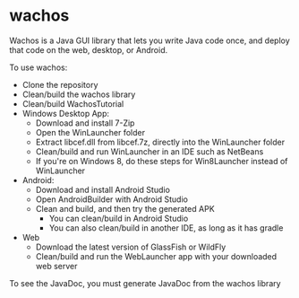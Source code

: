 # wachos
Wachos is a Java GUI library that lets you write Java code once, and deploy that code on the web, desktop, or Android.

To use wachos:
 - Clone the repository
 - Clean/build the wachos library
 - Clean/build WachosTutorial
 - Windows Desktop App:
    * Download and install 7-Zip
    * Open the WinLauncher folder
    * Extract libcef.dll from libcef.7z, directly into the WinLauncher folder
    * Clean/build and run WinLauncher in an IDE such as NetBeans
    * If you're on Windows 8, do these steps for Win8Launcher instead of WinLauncher
 - Android:
    * Download and install Android Studio
    * Open AndroidBuilder with Android Studio
    * Clean and build, and then try the generated APK
         - You can clean/build in Android Studio
         - You can also clean/build in another IDE, as long as it has gradle
 - Web
    * Download the latest version of GlassFish or WildFly
    * Clean/build and run the WebLauncher app with your downloaded web server

To see the JavaDoc, you must generate JavaDoc from the wachos library
